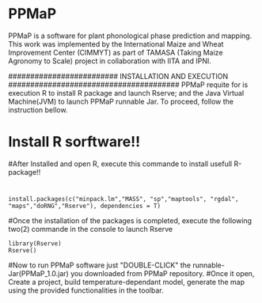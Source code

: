 # PPMaP
 PPMaP is a software for  plant phonological phase prediction and mapping. This work was implemented by the International Maize and Wheat Improvement Center (CIMMYT) as part of TAMASA (Taking Maize
Agronomy to Scale) project in collaboration with IITA and IPNI.


#########################  INSTALLATION AND EXECUTION  #######################################
PPMaP requite for is execution R to  install R package and launch Rserve; and the Java Virtual Machine(JVM) to launch PPMaP runnable Jar. To proceed, follow the instruction bellow.

# Install R sorftware!!
#After Installed and open R, execute this commande to install usefull R-package!! 
#
    install.packages(c("minpack.lm","MASS", "sp","maptools", "rgdal", "maps","doRNG","Rserve"), dependencies = T) 

#Once the installation of the packages is completed, execute the following two(2) commande in the console to launch Rserve

	library(Rserve)
	Rserve()
	
#Now to run PPMaP software just "DOUBLE-CLICK" the runnable-Jar(PPMaP_1.0.jar) you downloaded from PPMaP repository.
#Once it open, Create a project, build temperature-dependant model, generate the map using the provided functionalities in the toolbar.

